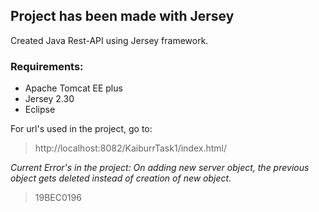## Project has been made with Jersey
Created Java Rest-API using Jersey framework.

### Requirements:
- Apache Tomcat EE plus
- Jersey 2.30
- Eclipse

For url's used in the project, go to:
> http://localhost:8082/KaiburrTask1/index.html/

_Current Error's in the project:
On adding new server object, the previous object gets deleted instead of creation of new object._

> 19BEC0196
